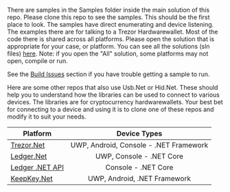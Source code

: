There are samples in the Samples folder inside the main solution of this repo. Please clone this repo to see the samples. This should be the first place to look. The samples have direct enumerating and device listening. The examples there are for talking to a Trezor Hardwarewallet. Most of the code there is shared across all platforms. Please open the solution that is appropriate for your case, or platform. You can see all the solutions (sln files) [here](https://github.com/MelbourneDeveloper/Device.Net/tree/master/src). Note: if you open the "All" solution, some platforms may not open, compile or run.

See the [Build Issues](https://github.com/MelbourneDeveloper/Device.Net/wiki/Build-Issues) section if you have trouble getting a sample to run.

Here are some other repos that also use Usb.Net or Hid.Net. These should help you to understand how the libraries can be used to connect to various devices. The libraries are for cryptocurrency hardwarewallets. Your best bet for connecting to a device and using it is to clone one of these repos and modify it to suit your needs.

| Platform | Device Types |
| ------------- |:-------------:|
| [Trezor.Net](https://github.com/MelbourneDeveloper/Trezor.Net) | UWP, Android, Console - .NET Framework |
| [Ledger.Net](https://github.com/MelbourneDeveloper/Ledger.Net) | UWP, Console - .NET Core |
| [Ledger .NET API](https://github.com/LedgerHQ/ledger-dotnet-api) | Console - .NET Core |
| [KeepKey.Net](https://github.com/MelbourneDeveloper/KeepKey.Net) |  UWP, Android, .NET Framework |